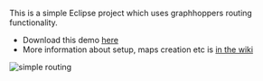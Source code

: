 This is a simple Eclipse project which uses graphhoppers routing functionality.

* Download this demo [here](https://code.google.com/p/graphhopper/downloads/list)
* More information about setup, maps creation etc is [in the wiki](https://github.com/graphhopper/graphhopper/wiki/Android)

![simple routing](http://karussell.files.wordpress.com/2012/09/graphhopper-android.png)
